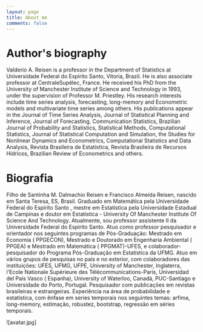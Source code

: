 ```yaml
---
layout: page
title: About me
comments: false
---
```


# Author's biography
Valderio A. Reisen is a professor in the Department of Statistics at Universidade Federal do  Espírito Santo, Vitoria, Brazil. He is also associate professor at CentraleSupélec, France. He received his PhD from the University of Manchester Institute of Science and Technology in 1993, under the supervision of Professor M. Priestley. His research  interests include time series analysis, forecasting, long-memory and Econometric models and multivariate time series among others. His publications appear in the Journal of Time Series Analysis, Journal of  Statistical Planning and Inference, Journal of Forecasting, Communication Statistics, Brazilian  Journal of Probability and Statistics, Statistical Methods, Computational Statistics, Journal of Statistical Computation and Simulation, the Studies for Nonlinear Dynamics and Econometrics, Computational Statistics and Data Analysis, Revista Brasileira de Estatística, Revista Brasileira de Recursos Hídricos, Brazilian Review of Econometrics and others.

# Biografia
Filho de Santinha M. Dalmachio Reisen e Francisco Almeida Reisen, nascido em Santa Teresa, ES, Brasil.  Graduado  em Matemática pela Universidade Federal do Espírito Santo , mestre em Estatística pela Universidade Estadual de Campinas  e doutor em Estatistica - University Of Manchester Institute Of Science And Technology. Atualmente, sou professor assistente II da Universidade Federal do Espírito Santo. Atuo como professor pesquisador e orientador nos seguintes programas de Pós-Graduação: Mestrado em Economia ( PPGECON), Mestrado e Doutorado em Engenharia Ambiental ( PPGEA) e Mestrado em Matemática ( PPGMAT)-UFES, e colaborador-pesquisador do Programa Pós-Graduação em Estatística da UFMG. Atuo em vários grupos de pesquisas no país e no exterior, com colaboradores das instituições: UFES, UFMG, UFPE, University of Manchester, Inglaterra, l'Ecole Nationale Supérieure des Télécommunications-Paris, Universidad del País Vasco ( Espanha), University of Waterloo, Canadá, PUC-Santiago e Universidade do Porto, Portugal. Pesquisador com publicações em revistas brasileiras e estrangeiras.  Experiência na área de probabilidade e estatística, com ênfase em series temporais  nos seguintes temas: arfima, long-memory, estimação, robustez, bootstrap, regressão em séries temporais.

![avatar.jpg]
